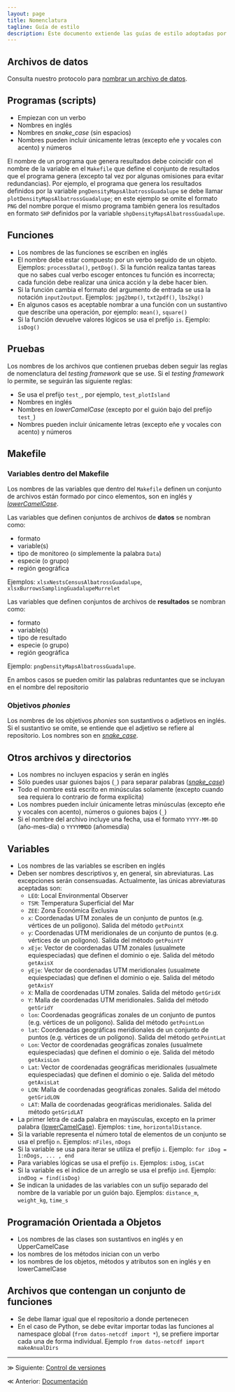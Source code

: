 ```yaml
---
layout: page
title: Nomenclatura
tagline: Guía de estilo
description: Este documento extiende las guías de estilo adoptadas por el equipo de Ciencia de Datos de GECI
---
```

## Archivos de datos

Consulta nuestro protocolo para [nombrar un archivo de datos](../protocolo_basico/nomenclatura.html).

## Programas (scripts)

- Empiezan con un verbo
- Nombres en inglés
- Nombres en _snake_case_ (sin espacios)
- Nombres pueden incluir únicamente letras (excepto eñe y vocales con acento) y números

El nombre de un programa que genera resultados debe coincidir con el nombre de la variable en el `Makefile` que define el conjunto de resultados que el programa genera (excepto tal vez por algunas omisiones para evitar redundancias). Por ejemplo, el programa que genera los resultados definidos por la variable `pngDensityMapsAlbatrossGuadalupe` se debe llamar `plotDensityMapsAlbatrossGuadalupe`; en este ejemplo se omite el formato `PNG` del nombre porque el mismo programa también genera los resultados en formato `SHP` definidos por la variable `shpDensityMapsAlbatrossGuadalupe`.

## Funciones

- Los nombres de las funciones se escriben en inglés
- El nombre debe estar compuesto por un verbo seguido de un objeto.
Ejemplos: `processData()`, `petDog()`. Si la función realiza tantas
tareas que no sabes cual verbo escoger entonces tu función es incorrecta;
cada función debe realizar una única acción y la debe hacer bien.
- Si la función cambia el formato del argumento de entrada se usa la
notación `input2output`. Ejemplos: `jpg2bmp()`, `txt2pdf()`, `lbs2kg()`
- En algunos casos es aceptable nombrar a una función con un sustantivo que describe una operación, por ejemplo: `mean()`, `square()`
- Si la función devuelve valores lógicos se usa el prefijo `is`.
Ejemplo: `isDog()`

## Pruebas

Los nombres de los archivos que contienen pruebas deben seguir las reglas de nomenclatura del _testing framework_ que se use. Si el _testing framework_ lo permite, se seguirán las siguiente reglas:

- Se usa el prefijo `test_`, por ejemplo, `test_plotIsland`
- Nombres en inglés
- Nombres en _lowerCamelCase_ (excepto por el guión bajo del prefijo `test_`)
- Nombres pueden incluir únicamente letras (excepto eñe y vocales con acento) y números

## Makefile

### Variables dentro del Makefile

Los nombres de las variables que dentro del `Makefile` definen un conjunto de archivos están formado por cinco elementos, son en inglés y [_lowerCamelCase_](https://en.wikipedia.org/wiki/Camel_case).

Las variables que definen conjuntos de archivos de **datos** se nombran como:

- formato
- variable(s)
- tipo de monitoreo (o simplemente la palabra `Data`)
- especie (o grupo)
- región geográfica

Ejemplos: `xlsxNestsCensusAlbatrossGuadalupe`, `xlsxBurrowsSamplingGuadalupeMurrelet`

Las variables que definen conjuntos de archivos de **resultados** se nombran como:

- formato
- variable(s)
- tipo de resultado
- especie (o grupo)
- región geográfica

Ejemplo: `pngDensityMapsAlbatrossGuadalupe`.

En ambos casos se pueden omitir las palabras reduntantes que se incluyan en el nombre del repositorio

### Objetivos _phonies_

Los nombres de los objetivos _phonies_ son sustantivos o adjetivos en inglés. Si el sustantivo se omite, se entiende que el adjetivo se refiere al repositorio. Los nombres son en [_snake_case_](https://en.wikipedia.org/wiki/Snake_case).

## Otros archivos y directorios

- Los nombres no incluyen espacios y serán en inglés
- Sólo puedes usar guiones bajos (`_`) para separar palabras ([_snake_case_](https://en.wikipedia.org/wiki/Snake_case))
- Todo el nombre está escrito en minúsculas solamente (excepto cuando sea requiera lo contrario de forma explícita)
- Los nombres pueden incluir únicamente letras minúsculas (excepto eñe y vocales con acento), números o guiones bajos (`_`)
- Si el nombre del archivo incluye una fecha, usa el formato `YYYY-MM-DD` (año-mes-día) o `YYYYMMDD` (añomesdía)

## Variables

- Los nombres de las variables se escriben en inglés
- Deben ser nombres descriptivos y, en general, sin abreviaturas. Las excepciones serán consensuadas. Actualmente, las únicas abreviaturas aceptadas son:
    - `LEO`: Local Environmental Observer
    - `TSM`: Temperatura Superficial del Mar
    - `ZEE`: Zona Económica Exclusiva
    - `x`: Coordenadas UTM zonales de un conjunto de puntos (e.g. vértices de un polígono). Salida del método `getPointX`
    - `y`: Coordenadas UTM meridionales de un conjunto de puntos (e.g. vértices de un polígono). Salida del método `getPointY`
    - `xEje`: Vector de coordenadas UTM zonales (usualmete equiespeciadas) que definen el dominio o eje. Salida del método `getAxisX`
    - `yEje`: Vector de coordenadas UTM meridionales (usualmete equiespeciadas) que definen el dominio o eje. Salida del método `getAxisY`
    - `X`: Malla de coordenadas UTM zonales. Salida del método `getGridX`
    - `Y`: Malla de coordenadas UTM meridionales. Salida del método `getGridY`
    - `lon`: Coordenadas geográficas zonales de un conjunto de puntos (e.g. vértices de un polígono). Salida del método `getPointLon`
    - `lat`: Coordenadas geográficas meridionales de un conjunto de puntos (e.g. vértices de un polígono). Salida del método `getPointLat`
    - `Lon`: Vector de coordenadas geográficas zonales (usualmete equiespeciadas) que definen el dominio o eje. Salida del método `getAxisLon`
    - `Lat`: Vector de coordenadas geográficas meridionales (usualmete equiespeciadas) que definen el dominio o eje. Salida del método `getAxisLat`
    - `LON`: Malla de coordenadas geográficas zonales. Salida del método `getGridLON`
    - `LAT`: Malla de coordenadas geográficas meridionales. Salida del método `getGridLAT`
- La primer letra de cada palabra en mayúsculas, excepto en la primer
palabra ([lowerCamelCase](http://es.wikipedia.org/wiki/CamelCase)).
Ejemplos: `time`, `horizontalDistance`.
- Si la variable representa el número total de elementos de un conjunto
se usa el prefijo `n`. Ejemplos: `nFiles`, `nDogs`
- Si la variable se usa para iterar se utiliza el prefijo `i`. Ejemplo:
`for iDog = 1:nDogs, ... , end`
- Para variables lógicas se usa el prefijo `is`. Ejemplos: `isDog`,
`isCat`
- Si la variable es el índice de un arreglo se usa el prefijo `ind`.
Ejemplo: `indDog = find(isDog)`
- Se indican la unidades de las variables con un sufijo separado del
nombre de la variable por un guión bajo. Ejemplos: `distance_m`,
`weight_kg`, `time_s`

## Programación Orientada a Objetos

- Los nombres de las clases son sustantivos en inglés y en UpperCamelCase
- los nombres de los métodos inician con un verbo
- los nombres de los objetos, métodos y atributos son en inglés y en lowerCamelCase

## Archivos que contengan un conjunto de funciones

- Se debe llamar igual que el repositorio a donde pertenecen
- En el caso de Python, se debe evitar importar todas las funciones al namespace global (`from datos-netcdf import *`), se prefiere importar cada una de forma individual. Ejemplo `from datos-netcdf import makeAnualDirs`

---

&#8811; Siguiente: [Control de versiones](control_de_versiones.html)

&#8810; Anterior: [Documentación](documentacion.html)
